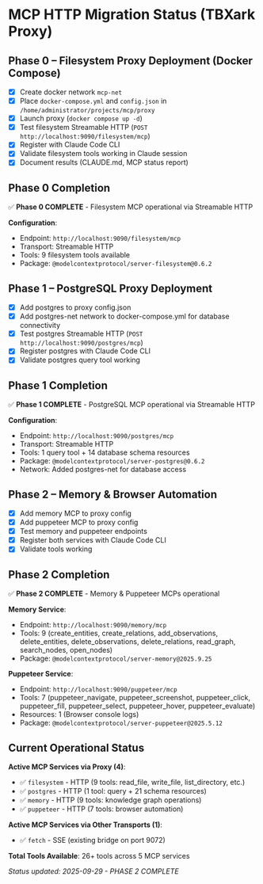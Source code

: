 # MCP HTTP Migration Status (TBXark Proxy)

## Phase 0 – Filesystem Proxy Deployment (Docker Compose)
- [x] Create docker network `mcp-net`
- [x] Place `docker-compose.yml` and `config.json` in `/home/administrator/projects/mcp/proxy`
- [x] Launch proxy (`docker compose up -d`)
- [x] Test filesystem Streamable HTTP (`POST http://localhost:9090/filesystem/mcp`)
- [x] Register with Claude Code CLI
- [x] Validate filesystem tools working in Claude session
- [x] Document results (CLAUDE.md, MCP status report)

## Phase 0 Completion
✅ **Phase 0 COMPLETE** - Filesystem MCP operational via Streamable HTTP

**Configuration**:
- Endpoint: `http://localhost:9090/filesystem/mcp`
- Transport: Streamable HTTP
- Tools: 9 filesystem tools available
- Package: `@modelcontextprotocol/server-filesystem@0.6.2`

## Phase 1 – PostgreSQL Proxy Deployment
- [x] Add postgres to proxy config.json
- [x] Add postgres-net network to docker-compose.yml for database connectivity
- [x] Test postgres Streamable HTTP (`POST http://localhost:9090/postgres/mcp`)
- [x] Register postgres with Claude Code CLI
- [x] Validate postgres query tool working

## Phase 1 Completion
✅ **Phase 1 COMPLETE** - PostgreSQL MCP operational via Streamable HTTP

**Configuration**:
- Endpoint: `http://localhost:9090/postgres/mcp`
- Transport: Streamable HTTP
- Tools: 1 query tool + 14 database schema resources
- Package: `@modelcontextprotocol/server-postgres@0.6.2`
- Network: Added postgres-net for database access

## Phase 2 – Memory & Browser Automation
- [x] Add memory MCP to proxy config
- [x] Add puppeteer MCP to proxy config
- [x] Test memory and puppeteer endpoints
- [x] Register both services with Claude Code CLI
- [x] Validate tools working

## Phase 2 Completion
✅ **Phase 2 COMPLETE** - Memory & Puppeteer MCPs operational

**Memory Service**:
- Endpoint: `http://localhost:9090/memory/mcp`
- Tools: 9 (create_entities, create_relations, add_observations, delete_entities, delete_observations, delete_relations, read_graph, search_nodes, open_nodes)
- Package: `@modelcontextprotocol/server-memory@2025.9.25`

**Puppeteer Service**:
- Endpoint: `http://localhost:9090/puppeteer/mcp`
- Tools: 7 (puppeteer_navigate, puppeteer_screenshot, puppeteer_click, puppeteer_fill, puppeteer_select, puppeteer_hover, puppeteer_evaluate)
- Resources: 1 (Browser console logs)
- Package: `@modelcontextprotocol/server-puppeteer@2025.5.12`

## Current Operational Status
**Active MCP Services via Proxy (4)**:
- ✅ `filesystem` - HTTP (9 tools: read_file, write_file, list_directory, etc.)
- ✅ `postgres` - HTTP (1 tool: query + 21 schema resources)
- ✅ `memory` - HTTP (9 tools: knowledge graph operations)
- ✅ `puppeteer` - HTTP (7 tools: browser automation)

**Active MCP Services via Other Transports (1)**:
- ✅ `fetch` - SSE (existing bridge on port 9072)

**Total Tools Available**: 26+ tools across 5 MCP services

_Status updated: 2025-09-29 - PHASE 2 COMPLETE_
